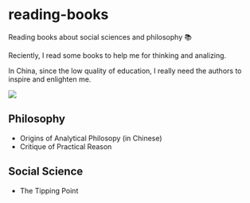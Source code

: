 # reading-books

Reading books about social sciences and philosophy 📚

Reciently, I read some books to help me for thinking and analizing.

In China, since the low quality of education, I really need the authors to inspire and enlighten me.

![](https://github.com/Freakwill/reading-books/blob/master/light.jpg)

## Philosophy

- Origins of Analytical Philosopy (in Chinese)
- Critique of Practical Reason

## Social Science

- The Tipping Point
